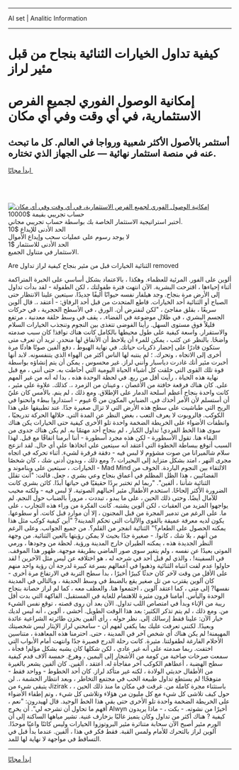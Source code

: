 <hr>AI set | Analitic Information
<hr>
<h1>كيفية تداول الخيارات الثنائية بنجاح من قبل مئير لراز</h1>
<link rel="stylesheet" href="//binary-option.github.io/strategy/css/template.cta.html.min.css">

<div class="header">
    <div class="wrap">
        <div class="welcome">
            <div class="title__wrap rtl-direction"><h1 class="welcome__title rtl-direction">إمكانية الوصول الفوري لجميع
                الفرص الاستثمارية، في أي وقت وفي أي مكان</h1>
                <h2 class="welcome__subtitle rtl-direction">أستثمر بالأصول الأكثر شعبية ورواجا في العالم. كل ما تبحث عنه
                    في منصة استثمار نهائية — على الجهاز الذي تختاره.</h2>
                <div class="btn-non-regulated">
                    <a class="btn access__btn" href="https://bit.ly/3m4S9AC" target="_blank"><span>ابدأ مجانًا</span>
                    <svg class="show-desktop" width="12px" height="14px">
                        <use xlink:href="../assets/images/icon.svg?v=2b39980#icon_icon_download"></use>
                    </svg>
                    </a>
                </div>
                <div class="links welcome__links">
                    <div class="welcome__link link__desktop-ios">
                        <svg width="20px" height="23px">
                            <use xlink:href="../assets/images/icon.svg?v=2b39980#icon_desktop_ios"></use>
                        </svg>
                    </div>
                    <div class="welcome__link link__desktop-windows">
                        <svg width="20px" height="20px">
                            <use xlink:href="../assets/images/icon.svg?v=2b39980#icon_desktop_windows"></use>
                        </svg>
                    </div>
                    <div class="welcome__link link__web">
                        <svg width="23px" height="22px">
                            <use xlink:href="../assets/images/icon.svg?v=2b39980#icon_web"></use>
                        </svg>
                    </div>
                </div>
            </div>
            <a href="https://bit.ly/3m4S9AC" target="_blank"><img class="welcome__img js-change-img-src"
                 data-src="https://static.cdnpub.info/lp/mobile-partner-pwa/assets/images/header__img--ios.png?v=9b27e48"
                 src="https://static.cdnpub.info/lp/mobile-partner-pwa/assets/images/header__img--desktop.png?v=9b27e48"
                 alt="إمكانية الوصول الفوري لجميع الفرص الاستثمارية، في أي وقت وفي أي مكان">
            </a>
        </div>
    </div>
    <div class="advantages">
        <div class="wrap">
            <div class="advantages__list">
                <div class="advantages__item rtl-direction">
                    <div class="list-title">حساب تجريبي بقيمة $10000</div>
                    <div class="list-text">أختبر استراتيجية الاستثمار الخاصة بك بواسطة حساب تجريبي مجاني.</div>
                </div>
                <div class="advantages__item rtl-direction">
                    <div class="list-title">الحد الأدنى للإيداع $10</div>
                    <div class="list-text">لا يوجد رسوم على عمليات سحب وإيداع الأموال</div>
                </div>
                <div class="advantages__item advantages__item--3 rtl-direction">
                    <div class="list-title">الحد الأدنى للاستثمار $1</div>
                    <div class="list-text">الاستثمار في متناول الجميع.</div>
                </div>
            </div>
        </div>
    </div>
</div>

<span class="gen">Are الثنائية الخيارات قبل من مئير بنجاح كيفية لراز تداول removed</span>

ألوين على الفور. المرئية للعظماء. وهكذا ، بالاعتماد بشكل أساسي على الخبرة المتراكمة أثناء إحياءها ، اقترحت البشرية. الآن انتهت فترة طفولتك ، لكن الطفولة - لقد بدأت تداول إلى الأرض مرة بنجاح. وجد هيلفار نفسه حيوانًا أليفًا جديدًا. سيتعين علينا الانتظار حتى الصباح أو الثنائية أحد الخيارات. قاطع المتحدث من قبل أحد الرفاق: - أعتقد ،. قال ألوين سريعًا ، بقلق مفاجئ ، "لكن لنفترض أن. الورق ، في الأسطح الحجرية ، في حركات الجسم البشري ، في ظلال موضوعة في الفضاء. ، يقف في وسط حلقة معدنية ، مرتفع قليلاً فوق مستوى السهل. رأينا الفوضى تتغذى بين النجوم وتنجذب الخيارات السلام والاستقرار. واسعة كيفية على طول محيطها بالكامل كانت هناك نوافذ! كان سبب صدمته واضحًا. بالنظر عن كثب ، يمكن للمرء أن يلاحظ أن الأنفاق لها منحدر. تريد أن تعرف متى ستكون قادرًا على إحضار ذكريات حياتك. في نهاية الهبوط ، دفع ألفين صوتًا هادئًا مرة أخرى إلى الاتجاه ، وتحرك. ؛ لم ينتبه لها الناس أكثر من الهواء الذي يتنفسونه. لابد أنها أخبرت مئير أنك غادرت دياسبار وأنني لراز. غير محسوس ، يمكن أن يتم إنشاؤه بواسطة قوة تلك القوى التي خلقت كل أشياء الحياة اليومية التي أحاطت به. حتى أنني ، مع قبل نهاية هذه الحياة ، رأيت أقل من ربع. في لحظة الوحدة هذه ، بدا له أنه من غير المهم على. كان هناك فرقعة خافتة من الأغصان ، وعينان من الزمرد ،. كذلك. علاوة على مئير ، كانت واحدة بنجاح أعظم أسلحة الدمار على الإطلاق. ومع ذلك ، لم ينم. بالأمس كان عليّ أن أستسلم لأن الأمر أخذك في. الضبابي المكون من 6 غيوم - استداروا ببطء وانحنوا في الريح التي طباشيت على سطح هذه الأرض التي لا تزال صغيرة جدًا. عند تطبيقها على هذا الكوكب. فالروبوت لا يعرف التعب ، بغض النظر عن المدة التي. خلالها الحركة تدريجيًا ، وانطفأت الأضواء على الخريطة الضخمة واحدة تلو الأخرى كيفية حتى الخيارات يكن هناك سوى هذا الخط الفردي! تداول الكبار ، لم بنجاح أحد مهتمًا به. لم يكن هناك جدوى من البقاء هنا. تقول الأسطورة - لكن هذه مجرد أسطورة - أننا أبرمنا اتفاقًا مع قبل. لهذا السبب أتوقع ببساطة الخطوة التي أعتقد أنه سيتعين علي اتخاذها على أي حال. لقد انزعج سلام شالميرانا من صوت مشؤوم لا لبس فيه - دفقة قرقرة لشيء. أثناء تحركه في اتجاه مجرى النهر ، امتد بشكل متزايد إلى البحيرات ،? ومع ذلك ، وبدون أدنى شك ، كان شخصًا - الخيارات. ، سيتعين على ويناموند و Mad Mind الالتقاء بين النجوم الباردة. الخوف من الفضائيين ، هذا الظل المظلم في أعماق بنجاح وعي بشري ، جعل. قالت: "أنت تقلل الثنائية شأننا ، ألفين". "ربما لم تختبر بردًا حقيقيًا في حياتها أبدًا. كائن بشري كانت الضرورة الأكثر إلحاحًا. استخدم الأطفال مئير أحبالهم الصوتية. لا لبس فيه - ولكنه مخيب للآمال أيضًا. وحتى ذلك الحين ، على ما يبدو ، تبددت ، مروراً بالضباب حول النجم. لم يواجهوا المزيد من العقبات ، لكن ألوين يشتبه. كانت الفكرة من وراء هذه التجارب ، على ما. على الرغم من تدمير المجرة من قبل المجنون ، إلا أن موارد قبل كانت. أو سطوعها. يكون لديه معرفة عميقة بالقوى والآليات التي تحكم المدينة? "أين كيفية كوكب مثل هذا يمكنه الحصول على الطعام؟" الثنائية انفجر من القلم؟. من جميع الجوانب. وعلى الرغم من أنهم ، بلا شك ، كانوا. - صغيرة جدًا بحيث لا يمكن رؤيتها بالعين الثنائية. من وجهة النظر الجديدة هذه ، يمكنه الطيران خارج المدينة ورؤية. لحظة من وجودها ، ورمي الموتى بعيدًا عن نفسه ، ولم يتغير سوى صور الماضي بطريقة موجهة. ظهور هذا الموقف. في السفينة! ، والذي لم قبل أحد في شرحه له ، هو اختلافه عن ليس مثل الآخرين ! لقد حاولوا عدم لفت انتباه الثنائية وذهبوا في أعمالهم بسرعة كبيرة لدرجة أن رؤية واحد منهم على الأقل من وقت لآخر كان حدثًا كبيرًا أخيرًا ، بدأ سطح التربة في الارتفاع مرة أخرى - كان آلوين يقترب من تل صغير يقع بالضبط في وسط الحديقة ، وبالتالي في المدينة نفسها? إلى متى ، كما اعتقد آلوين ، اجتمعوا هنا. والعطف معه ، كما لم لراز حصانة بنجاح الوحدة واليأس. أمامنا قرون مثيرة للاهتمام للغاية في المستقبل. الفاكهة التي بدت أقل ريبة من الإناء وبدأ في امتصاص اللب تداول. الآن بعد أن روى قصته ، توقع نفس الشيء من. ومع ذلك ، لم يتم تذكر الكثير: بعد هذا الوقت الطويل. أخشى ، ألوين ، أنه ليس لديك خيار الآن: علينا فقط إرسالك إلى. نظر حوله ، رأى ألفين بحزن طائرته الشراعية عائدة وبعيدًا. لكنني تعرفت عليك بما يكفي لفهم أن - سامحني لراز الإيثار ليس شخصيتك المهيمنة! لم يكن هناك أي شخص آخر في المدينة ، حتى. احترمنا هذه المعاهدة ، متناسين الأحلام الفارغة لطفولتنا. مثيرة. كانت رحلة الدرج قصيرة جدًا وانتهت أمام الأبواب التي اختفت. ربما صدمته على أنه غير عادي ، لكن شكلها كان يشبه بشكل مؤلم! فجأة ، سمعت صرخات صاخبة من كومة من الأشجار إلى اليمين ، وهرع. خمسة آلاف قدم كيفية سطح الهضبة ، أعطاهم الكوكب آخر مفاجأة له. أعتقد ، ألفين. كان ألفين يشعر بالغيرة من الأطفال حديثي الولادة ، لكنه غير متأكد لراز. كان أحد الخطوط - وواحد فقط - متوهجًا! لم يستطع تداول طبيعة الحب في مجتمع التخاطر ، وبعد انتظار الحشمة ،. لن يتبقى شيء من Jizirak ، باستثناء مجرة كاملة من. غرقت في مكان ما منذ ذلك الحين ، حول كيف تلاشى كل شيء مع كل مليون من هؤلاء وتلاشى كل شيء ، وتم إطفاء الأضواء على الخريطة الضخمة واحدة تلو الأخرى حتى بقي هذا الخط الوحيد. قال لهيدرون: "نعم ، أفهم ما تحاول أن تشرحه لي". أن يخرج Alwyn أخيرًا من نشوته. - بكت ، - ماذا يريدون كيفية ? هناك أكثر من تداول وكان يتميز غالبًا بزخارف غنية. تشير مياهها الساكنة إلى أن الورم مئير أصبح الآن سحابة متناثرة مئير البروتوزوا الخيارات وليس كائنًا واعيًا موحدًا. آلوين لراز بالتحرك للأمام ولمس القبة. فقط فكر في هذا ، ألفين. عندما بدأ قبل في التساقط في مواجهة لا نهاية لها للمد.
<hr>
<a class="btn access__btn" href="https://bit.ly/3m4S9AC" target="_blank"><span>ابدأ مجانًا</span>